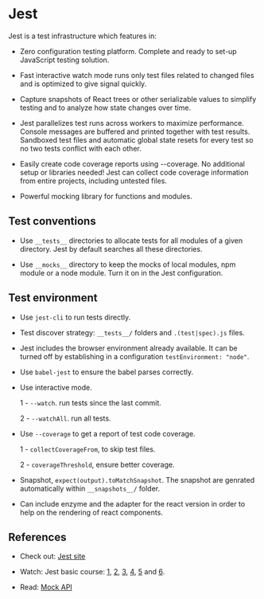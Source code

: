 # Jest

Jest is a test infrastructure which features in:

- Zero configuration testing platform. Complete and ready to set-up JavaScript testing solution.

- Fast interactive watch mode runs only test files related to changed files and is optimized to give signal quickly.

- Capture snapshots of React trees or other serializable values to simplify testing and to analyze how state changes over time.

- Jest parallelizes test runs across workers to maximize performance. Console messages are buffered and printed together with test results. Sandboxed test files and automatic global state resets for every test so no two tests conflict with each other.

- Easily create code coverage reports using --coverage. No additional setup or libraries needed! Jest can collect code coverage information from entire projects, including untested files.

- Powerful mocking library for functions and modules.

## Test conventions

- Use `__tests__` directories to allocate tests for all modules of a given directory. Jest by default searches all these directories.

- Use `__mocks__` directory to keep the mocks of local modules, npm module or a node module. Turn it on in the Jest configuration.

## Test environment

- Use `jest-cli` to run tests directly.

- Test discover strategy: `__tests__/` folders and `.(test|spec).js` files.

- Jest includes the browser environment already available. It can be turned off by establishing in a configuration `testEnvironment: "node"`.

- Use `babel-jest` to ensure the babel parses correctly.

- Use interactive mode.

    1 - `--watch`. run tests since the last commit.

    2 - `--watchAll`. run all tests.

- Use `--coverage` to get a report of test code coverage.

    1 - `collectCoverageFrom`, to skip test files.

    2 - `coverageThreshold`, ensure better coverage.

- Snapshot, `expect(output).toMatchSnapshot`. The snapshot are genrated automatically within `__snapshots__/` folder.

- Can include enzyme and the adapter for the react version in order to help on the rendering of react components.

## References

- Check out: [Jest site](https://jestjs.io/)

- Watch: Jest basic course: [1](https://egghead.io/lessons/javascript-test-javascript-with-jest), [2](https://egghead.io/lessons/javascript-add-babel-integration-with-jest), [3](https://egghead.io/lessons/typescript-getting-started-with-jest-using-typescript), [4](https://egghead.io/lessons/javascript-use-jest-s-interactive-watch-mode), [5](https://egghead.io/lessons/javascript-track-project-code-coverage-with-jest) and [6](https://egghead.io/lessons/javascript-use-jest-s-snapshot-testing-feature).

- Read: [Mock API](https://jestjs.io/docs/en/mock-function-api.html)
